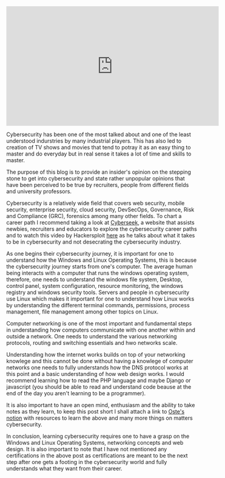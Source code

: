 
<iframe width="560" height="315" src="https://www.youtube.com/embed/GyWeWicgqCc?start=3" title="YouTube video player" frameborder="0" allow="accelerometer; autoplay; clipboard-write; encrypted-media; gyroscope; picture-in-picture" allowfullscreen></iframe>

Cybersecurity has been one of the most talked about and one of the least understood indurstries by many industrial players. This has also led to creation of TV shows and movies that tend to potray it as an easy thing to master and do everyday but in real sense it takes a lot of time and skills to master.

The purpose of this blog is to provide an insider's opinion on the stepping stone to get into cybersecurity and state rather unpopular opinions that have been perceived to be true by recruiters, people from different fields and university professors.

Cybersecurity is a relatively wide field that covers web security, mobile security, enterprise security, cloud security, DevSecOps, Governance, Risk and Compliance (GRC), forensics among many other fields. To chart a career path I recommend taking a look at [Cyberseek](https://cyberseek.org), a website that assists newbies, recruiters and educators to explore the cybersecurity career paths and to watch this video by Hackersploit [here](https://www.youtube.com/watch?v=r6t7u9Wf0l4) as he talks about what it takes to be in cybersecurity and not desecrating the cybersecurity industry.

As one begins their cybersecurity journey, it is important for one to understand how the Windows and Linux Operating Systems, this is because the cybersecurity journey starts from one's computer. The average human being interacts with a computer that runs the windows operating system, therefore, one needs to understand the windows file system, Desktop, control panel, system configuration, resource monitoring, the windows registry and windows security tools. Servers and people in cybersecurity use Linux which makes it important for one to understand how Linux works by understanding the different terminal commands, permissions, process management, file management among other topics on Linux. 

Computer networking is one of the most important and fundamental steps in understanding how computers communicate with one another within and outside a network. One needs to understand the various networking protocols, routing and switching essentials and hwo networks scale. 

Understanding how the internet works builds on top of your networking knowlege and this cannot be done without having a knowlege of computer networks one needs to fully understands how the DNS protocol works at this point and a basic understanding of how web design works. I would recommend learning how to read the PHP language and maybe Django or javascript (you should be able to read and understand code beause at the end of the day you aren't learning to be a programmer). 

It is also important to have an open mind, enthusiasm and the ability to take notes as they learn, to keep this post short I shall attach a link to [Oste's notion](https://05t3.notion.site/Resources-49f48b8b11384dac8052d3dcd5967c72) with resources to learn the above and many more things on matters cybersecurity.

In conclusion, learning cybersecurity requires one to have a grasp on the Windows and Linux Operating Systems, networking concepts and web design. It is also important to note that I have not mentioned any certifications in the above post as certifications are meant to be the next step after one gets a footing in the cybersecurity world and fully understands what they want from their career.
